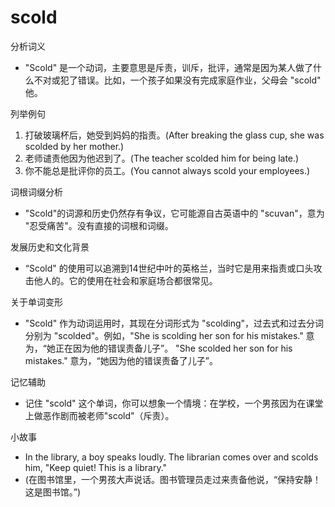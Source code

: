 # scold

分析词义

  

*   "Scold" 是一个动词，主要意思是斥责，训斥，批评，通常是因为某人做了什么不对或犯了错误。比如，一个孩子如果没有完成家庭作业，父母会 "scold" 他。

  

列举例句

  

1.  打破玻璃杯后，她受到妈妈的指责。(After breaking the glass cup, she was scolded by her mother.)
2.  老师谴责他因为他迟到了。(The teacher scolded him for being late.)
3.  你不能总是批评你的员工。(You cannot always scold your employees.)

  

词根词缀分析

  

*   "Scold"的词源和历史仍然存有争议，它可能源自古英语中的 "scuvan"，意为 "忍受痛苦"。没有直接的词根和词缀。

  

发展历史和文化背景

  

*   “Scold" 的使用可以追溯到14世纪中叶的英格兰，当时它是用来指责或口头攻击他人的。它的使用在社会和家庭场合都很常见。

  

关于单词变形

  

*   "Scold" 作为动词运用时，其现在分词形式为 "scolding"，过去式和过去分词分别为 "scolded"。例如，"She is scolding her son for his mistakes." 意为，“她正在因为他的错误责备儿子”。 "She scolded her son for his mistakes." 意为，“她因为他的错误责备了儿子”。

  

记忆辅助

  

*   记住 "scold" 这个单词，你可以想象一个情境：在学校，一个男孩因为在课堂上做恶作剧而被老师"scold"（斥责）。

  

小故事

  

*   In the library, a boy speaks loudly. The librarian comes over and scolds him, "Keep quiet! This is a library."
*   (在图书馆里，一个男孩大声说话。图书管理员走过来责备他说，“保持安静！这是图书馆。”)
